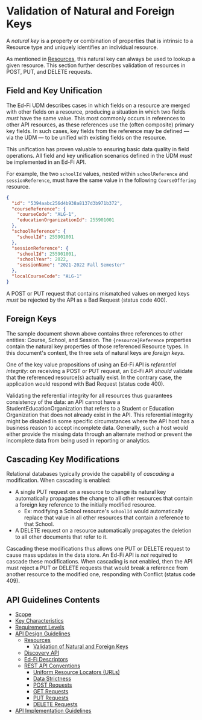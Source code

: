 # Validation of Natural and Foreign Keys

A _natural key_ is a property or combination of properties that is intrinsic to
a Resource type and uniquely identifies an individual resource.

As mentioned in [Resources](./RESOURCES.md), this natural key can always be used
to lookup a given resource. This section further describes validation of
resources in POST, PUT, and DELETE requests.

## Field and Key Unification

The Ed-Fi UDM describes cases in which fields on a resource are merged with
other fields on a resource, producing a situation in which two fields _must_ have
the same value. This most commonly occurs in references to other API resources,
as these references use the (often composite) primary key fields. In such cases,
key fields from the reference may be defined — via the UDM — to be unified with
existing fields on the resource.

This unification has proven valuable to ensuring basic data quality in field
operations. All field and key unification scenarios defined in the UDM _must_ be
implemented in an Ed-Fi  API.

For example, the two `schoolId` values, nested within `schoolReference` and
`sessionReference`, must have the same value in the following `CourseOffering`
resource.

```json
{
  "id": "5394aabc256d4b938a8137d3b971b372",
  "courseReference": {
    "courseCode": "ALG-1",
    "educationOrganizationId": 255901001
  },
  "schoolReference": {
    "schoolId": 255901001
  },
  "sessionReference": {
    "schoolId": 255901001,
    "schoolYear": 2022,
    "sessionName": "2021-2022 Fall Semester"
  },
  "localCourseCode": "ALG-1"
}
```

A POST or PUT request that contains mismatched values on merged keys _must_ be
rejected by the API as a Bad Request (status code 400).

## Foreign Keys

The sample document shown above contains three references to other entities:
Course, School, and Session. The `{resource}Reference` properties contain the
natural key properties of those referenced Resource types. In this document's
context, the three sets of natural keys are _foreign keys_.

One of the key value propositions of using an Ed-Fi API is _referential
integrity_: on receiving a POST or PUT request, an Ed-Fi API _should_ validate
that the referenced resource(s) actually exist. In the contrary case, the
application would respond with Bad Request (status code 400).

Validating the referential integrity for all resources thus guarantees
consistency of the data: an API cannot have a StudentEducationOrganization that
refers to a Student or Education Organization that does not already exist in the
API. This referential integrity might be disabled in some specific circumstances
where the API host has a business reason to accept incomplete data. Generally,
such a host would either provide the missing data through an alternate method or
prevent the incomplete data from being used in reporting or analytics.

## Cascading Key Modifications

Relational databases typically provide the capability of _cascading_ a
modification. When cascading is enabled:

* A single PUT request on a resource to change its natural key automatically
  propagates the change to all other resources that contain a foreign key
  reference to the initially modified resource.
  * Ex: modifying a School resource's `schoolId` would automatically replace
    that value in all other resources that contain a reference to that School.
* A DELETE request on a resource automatically propagates the deletion to all
  other documents that refer to it.

Cascading these modifications thus allows one PUT or DELETE request to cause
mass updates in the data store. An Ed-Fi API is _not_ required to cascade these
modifications. When cascading is not enabled, then the API must reject a PUT or
DELETE requests that would break a reference from another resource to the
modified one, responding with Conflict (status code 409).

## API Guidelines Contents

* [Scope](../SCOPE.md)
* [Key Characteristics](../KEY-CHARACTERISTICS.md)
* [Requirement Levels](../REQUIREMENT-LEVELS.md)
* [API Design Guidelines](../API-DESIGN-GUIDELINES/README.md)
  * [Resources](RESOURCES.md)
    * [Validation of Natural and Foreign Keys](./NATURAL-FOREIGN-KEYS.md)
  * [Discovery API](./DISCOVERY-API.md)
  * [Ed-Fi Descriptors](./ED-FI-DESCRIPTORS.md)
  * [REST API Conventions](./REST-API.md)
    * [Uniform Resource Locators (URLs)](./UNIFORM-RESOURCE-LOCATORS.md)
    * [Data Strictness](./DATA-STRICTNESS.md)
    * [POST Requests](./POST-REQUESTS.md)
    * [GET Requests](./GET-REQUESTS.md)
    * [PUT Requests](./PUT-REQUESTS.md)
    * [DELETE Requests](./DELETE-REQUESTS.md)
* [API Implementation Guidelines](../API-IMPLEMENTATION-GUIDELINES/README.md)
